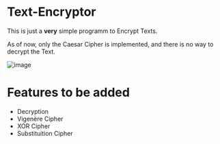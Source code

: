 # Text-Encryptor

This is just a **very** simple programm to Encrypt Texts.

As of now, only the Caesar Cipher is implemented, and there is no way to decrypt the Text.

![image](https://github.com/user-attachments/assets/b1b84d68-3517-4117-8f11-2a2463b87265)

# Features to be added

* Decryption
* Vigenère Cipher
* XOR Cipher
* Substituition Cipher
